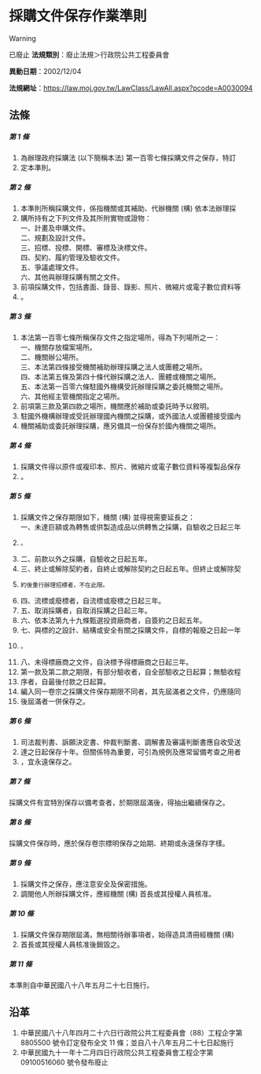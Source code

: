 # 採購文件保存作業準則


> [!WARNING]
> 已廢止
**法規類別**：廢止法規＞行政院公共工程委員會

**異動日期**：2002/12/04  

**法規網址**：https://law.moj.gov.tw/LawClass/LawAll.aspx?pcode=A0030094



## 法條
##### 第 1 條
1. 為辦理政府採購法 (以下簡稱本法) 第一百零七條採購文件之保存，特訂
1. 定本準則。

##### 第 2 條
1. 本準則所稱採購文件，係指機關或其補助、代辦機關 (構) 依本法辦理採
1. 購所持有之下列文件及其所附實物或證物：  
一、計畫及申購文件。  
二、規劃及設計文件。  
三、招標、投標、開標、審標及決標文件。  
四、契約、履約管理及驗收文件。  
五、爭議處理文件。  
六、其他與辦理採購有關之文件。
1. 前項採購文件，包括書面、錄音、錄影、照片、微縮片或電子數位資料等
1. 。

##### 第 3 條
1. 本法第一百零七條所稱保存文件之指定場所，得為下列場所之一：  
一、機關存放檔案場所。  
二、機關辦公場所。  
三、本法第四條接受機關補助辦理採購之法人或團體之場所。  
四、本法第五條及第四十條代辦採購之法人、團體或機關之場所。  
五、本法第一百零六條駐國外機構受託辦理採購之委託機關之場所。  
六、其他經主管機關指定之場所。
1. 前項第三款及第四款之場所，機關應於補助或委託時予以敘明。
1. 駐國外機構辦理或受託辦理國內機關之採購，或外國法人或團體接受國內
1. 機關補助或委託辦理採購，應另備具一份保存於國內機關之場所。

##### 第 4 條
1. 採購文件得以原件或複印本、照片、微縮片或電子數位資料等複製品保存
1. 。

##### 第 5 條
1. 採購文件之保存期限如下，機關 (構) 並得視需要延長之：  
一、未達巨額或為轉售或供製造成品以供轉售之採購，自驗收之日起三年
1.     。
1. 二、前款以外之採購，自驗收之日起五年。
1. 三、終止或解除契約者，自終止或解除契約之日起五年。但終止或解除契
1.     約後重行辦理招標者，不在此限。
1. 四、流標或廢標者，自流標或廢標之日起三年。
1. 五、取消採購者，自取消採購之日起三年。
1. 六、依本法第九十九條甄選投資廠商者，自簽約之日起五年。
1. 七、與標的之設計、結構或安全有關之採購文件，自標的報廢之日起一年
1.     。
1. 八、未得標廠商之文件，自決標予得標廠商之日起三年。
1. 第一款及第二款之期限，有部分驗收者，自全部驗收之日起算；無驗收程
1. 序者，自最後付款之日起算。
1. 編入同一卷宗之採購文件保存期限不同者，其先屆滿者之文件，仍應隨同
1. 後屆滿者一併保存之。

##### 第 6 條
1. 司法裁判書、訴願決定書、仲裁判斷書、調解書及審議判斷書應自收受送
1. 達之日起保存十年。但關係特為重要，可引為規例及應常留備考查之用者
1. ，宜永遠保存之。

##### 第 7 條
採購文件有宜特別保存以備考查者，於期限屆滿後，得抽出繼續保存之。

##### 第 8 條
採購文件保存時，應於保存卷宗標明保存之始期、終期或永遠保存字樣。

##### 第 9 條
1. 採購文件之保存，應注意安全及保密措施。
1. 調閱他人所辦採購文件，應經機關 (構) 首長或其授權人員核准。

##### 第 10 條
1. 採購文件保存期限屆滿，無相關待辦事項者，始得造具清冊經機關 (構)
1. 首長或其授權人員核准後銷毀之。

##### 第 11 條
本準則自中華民國八十八年五月二十七日施行。

## 沿革
1. 中華民國八十八年四月二十六日行政院公共工程委員會（88）工程企字第 8805500  號令訂定發布全文 11 條；並自八十八年五月二十七日起施行
1. 中華民國九十一年十二月四日行政院公共工程委員會工程企字第 09100516060  號令發布廢止
